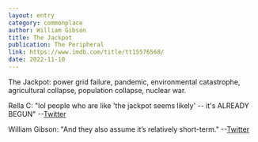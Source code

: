```yaml
---
layout: entry
category: commonplace
author: William Gibson
title: The Jackpot
publication: The Peripheral
link: https://www.imdb.com/title/tt15576568/
date: 2022-11-10
---
```


The Jackpot: power grid failure, pandemic, environmental catastrophe, agricultural collapse, population collapse, nuclear war.

Rella C: "lol people who are like 'the jackpot seems likely' -- it's ALREADY BEGUN" --[Twitter](https://twitter.com/rellac/status/1590956950417985536)

William Gibson: "And they also assume it’s relatively short-term." --[Twitter](https://twitter.com/GreatDismal/status/1590972338434355201)
